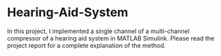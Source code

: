 # Hearing-Aid-System
In this project, I implemented a single channel of a multi-channel compressor of a hearing aid system in MATLAB Simulink. Please read the project report for a complete explanation of the method.
